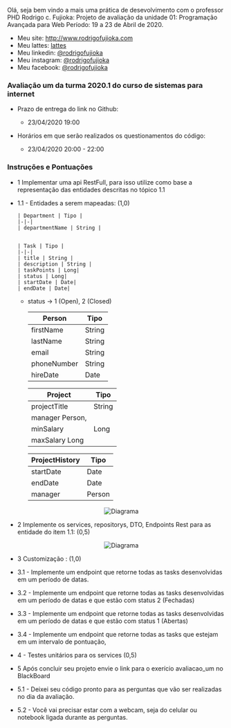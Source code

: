 Olá, seja bem vindo a mais uma prática de desevolvimento com o professor PHD Rodrigo c. Fujioka:
Projeto de avaliação da unidade 01: Programação Avançada para Web
Período:  19 a 23 de Abril de 2020. 

* Meu site: http://www.rodrigofujioka.com
* Meu lattes: [lattes](http://lattes.cnpq.br/0843668802633139)
* Meu linkedin: [@rodrigofujioka](https://www.linkedin.com/in/rodrigofujioka/)
* Meu instagram: [@rodrigofujioka](https://www.instagram.com/rodrigofujioka) 
* Meu facebook: [@rodrigofujioka](https://www.facebook.com/rodrigofujioka)

### Avaliação um da turma 2020.1 do curso de sistemas para internet  
  
  - Prazo de entrega do link no Github:
    * 23/04/2020  19:00 
    
  - Horários em que serão realizados os questionamentos do código:  
    * 23/04/2020  20:00 - 22:00 
   
### Instruções e Pontuações


  - 1 Implementar uma api RestFull, para isso utilize como base a representação das entidades descritas no tópico 1.1
  
  - 1.1 - Entidades a serem mapeadas: (1,0)

      
		| Department | Tipo |
		|-|-|
		| departmentName | String |

		
		| Task | Tipo |
		|-|-|
		| title | String |
		| description | String |
		| taskPoints | Long|
		| status | Long|
		| startDate | Date|		
		| endDate | Date|
		
	* status ->  1 (Open), 2 (Closed)				
		
		| Person | Tipo |
		|-|-|
		| firstName | String |
		| lastName | String |
		| email | String |
		| phoneNumber | String |
		| hireDate | Date|
		
		
		| Project | Tipo |
		|-|-|
		| projectTitle | String |
		| manager Person,
		| minSalary | Long|
		| maxSalary Long |
		
		| ProjectHistory | Tipo |
		|-|-|
		| startDate | Date|
		| endDate | Date|
		| manager | Person |
    
    
    <p align="center">	                  
		<img src="https://github.com/rodrigofujioka/papw/blob/feature/spi_20201/projetos/20201/avaliacaocc/cc_202001_avaliacao_um.png" alt="Diagrama" />
	</p>
  
  - 2 Implemente os services, repositorys, DTO, Endpoints Rest para as entidade do item 1.1: (0,5)
  
      <p align="center">	                  
		<img src="https://github.com/rodrigofujioka/papw/blob/feature/spi_20201/projetos/20201/avaliacaocc/cc_202001_avaliacao_uml_sequence.png" alt="Diagrama" />
	</p>
  
  
  - 3 Customização : (1,0)
  -  3.1 - Implemente um endpoint que retorne todas as tasks desenvolvidas em um período de datas.  
  -  3.2 - Implemente um endpoint que retorne todas as tasks desenvolvidas em um período de datas e que estão com status 2 (Fechadas)
  -  3.3 - Implemente um endpoint que retorne todas as tasks desenvolvidas em um período de datas e que estão com status 1 (Abertas)
  -  3.4 - Implemente um endpoint que retorne todas as tasks que estejam em um intervalo de pontuação, 
  
   
  - 4 - Testes unitários para os services (0,5) 
   

  - 5 Após concluir seu projeto envie o link para o exerício avaliacao_um no BlackBoard
  - 5.1 - Deixei seu código pronto para as perguntas que vão ser realizadas no dia da avaliação.
  - 5.2 - Você vai precisar estar com a webcam, seja do celular ou notebook ligada durante as perguntas. 
   
    ```

